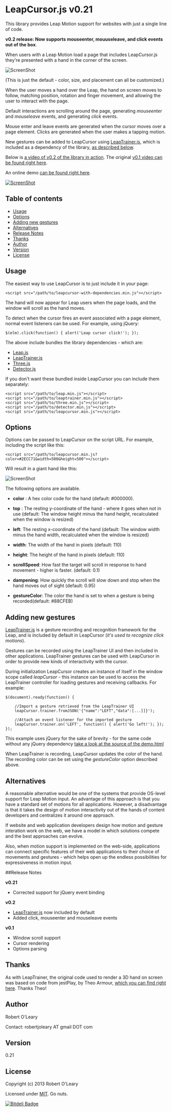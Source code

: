 # LeapCursor.js v0.21

This library provides Leap Motion support for websites with just a single line of code.  

**v0.2 release: Now supports mouseenter, mouuseleave, and click events out of the box**.  


When users with a Leap Motion load a page that includes LeapCursor.js they're presented with a hand in the corner of the screen.  

![ScreenShot](resources/hand.png)

(This is just the default - color, size, and placement can all be customized.)

When the user moves a hand over the Leap, the hand on screen moves to follow, matching position, rotation and finger movement, and allowing the user to interact with the page.  

Default interactions are scrolling around the page, generating *mouseenter* and *mouseleave* events, and generating *click* events. 

Mouse enter and leave events are generated when the cursor moves over a page element. Clicks are generated when the user makes a tapping motion.

New gestures can be added to LeapCursor using [LeapTrainer.js](https://github.com/roboleary/LeapTrainer.js), which is included as a dependency of the library, [as described below](#adding-new-gestures).

Below is [a video of v0.2 of the library in action](http://youtu.be/urjzNBUYC8Q).  The original [v0.1 video can be found right here](http://youtu.be/trZy-A8Y1-k). 

An online demo [can be found right here](http://rawgithub.com/roboleary/LeapCursor.js/master/demo.html).

[![ScreenShot](resources/video-splash.png)](http://youtu.be/urjzNBUYC8Q)

## Table of contents

* [Usage](#usage)
* [Options](#options)
* [Adding new gestures](#adding-new-gestures)
* [Alternatives](#alternatives)
* [Release Notes](#release-notes)
* [Thanks](#thanks)
* [Author](#author)
* [Version](#version)
* [License](#license)


## Usage

The easiest way to use LeapCursor is to just include it in your page:

	<script src="/path/to/leapcursor-with-dependencies.min.js"></script>

The hand will now appear for Leap users when the page loads, and the window will scroll as the hand moves.

To detect when the cursor fires an event associated with a page element, normal event listeners can be used.  For example, using jQuery:

	$(elm).click(function() { alert('Leap cursor click!'); });


The above include bundles the library dependencies - which are:

* [Leap.js](http://js.leapmotion.com/)
* [LeapTrainer.js](https://github.com/roboleary/LeapTrainer.js)
* [Three.js](http://threejs.org/)
* [Detector.js](https://github.com/mrdoob/three.js/blob/master/examples/js/Detector.js)

If you don't want these bundled inside LeapCursor you can include them separately:

	<script src="/path/to/leap.min.js"></script>
	<script src="/path/to/leaptrainer.min.js"></script>
	<script src="/path/to/three.min.js"></script>
	<script src="/path/to/detector.min.js"></script>
	<script src="/path/to/leapcursor.min.js"></script>


## Options

Options can be passed to LeapCursor on the script URL.  For example, including the script like this:

	<script src="/path/to/leapcursor.min.js?color=#2ECC71&width=500&height=500"></script>

Will result in a giant hand like this:

![ScreenShot](resources/options-hand.png)


The following options are available. 


* **color** : A hex color code for the hand (default: #000000).

* **top** : The resting y-coordinate of the hand - where it goes when not in use  (default: The window height minus the hand height, recalculated when the window is resized) 

* **left**: The resting x-coordinate of the hand (default: The window width minus the hand width, recalculated when the window is resized)

* **width**: The width of the hand in pixels (default: 110)

* **height**: The height of the hand in pixels (default: 110)

* **scrollSpeed**: How fast the target will scroll in response to hand movement - higher is faster. (default: 0.1)
 
* **dampening**: How quickly the scroll will slow down and stop when the hand moves out of sight (default: 0.95)

* **gestureColor**: The color the hand is set to when a gesture is being recorded(default: #88CFEB)



## Adding new gestures

[LeapTrainer.js](https://github.com/roboleary/LeapTrainer.js) is a  gesture recording and recognition framework for the Leap, and is included by default in LeapCursor (*it's used to recognize click motions*).  

Gestures can be recorded using the LeapTrainer UI and then included in other applications.  LeapTrainer gestures can be used with LeapCursor in order to provide new kinds of interactivity with the cursor.

During initialization LeapCursor creates an instance of itself in the window scope called *leapCursor* - this instance can be used to access the LeapTrainer controller for loading gestures and receiving callbacks.  For example:

	$(document).ready(function() {

        //Import a gesture retrieved from the LeapTrainer UI
		leapCursor.trainer.fromJSON('{"name":"LEFT","data":[...]]}');

        //Attach an event listener for the imported gesture
		leapCursor.trainer.on('LEFT', function() { alert('Go left!'); });
	});

This example uses jQuery for the sake of brevity - for the same code without any jQuery dependency [take a look at the source of the demo.html](https://raw.github.com/roboleary/LeapCursor.js/master/demo.html)

When LeapTrainer is recording, LeapCursor updates the color of the hand.  The recording color can be set using the *gestureColor* option described above.

## Alternatives

A reasonable alternative would be one of the systems that provide OS-level support for Leap Motion input. An advantage  of this approach is that you have a standard set of motions for all applications.  However, a disadvantage is that it takes the design of motion interactivity out of the hands of content developers and centralizes it around one approach.

If website and web application developers design how motion and gesture interation work on the web, we have a model in which solutions compete and the best approaches can evolve. 

Also, when motion support is implemented on the web-side, applications can connect specific features of their web applications to their choice of movements and gestures - which helps open up the endless possibilities for expressiveness in motion input.

##Release Notes

**v0.21**

* Corrected support for jQuery event binding

**v0.2**

* [LeapTrainer.js](https://github.com/roboleary/LeapTrainer.js) now included by default
* Added click, mouseenter and mouseleave events

**v0.1**

* Window scroll support
* Cursor rendering
* Options parsing

## Thanks

As with LeapTrainer, the original code used to render a 3D hand on screen was based on code from jestPlay, by Theo Armour, [which you can find right here](http://jaanga.github.io/gestification/).  Thanks Theo!

## Author

Robert O'Leary

Contact: robertjoleary AT gmail DOT com

## Version

0.21

## License

Copyright (c) 2013 Robert O'Leary

Licensed under [MIT](http://www.opensource.org/licenses/mit-license.php). Go nuts.

[![Bitdeli Badge](https://d2weczhvl823v0.cloudfront.net/roboleary/leapcursor.js/trend.png)](https://bitdeli.com/free "Bitdeli Badge")
